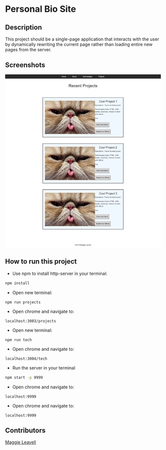 # Personal Bio Site

## Description
This project should be a single-page application that interacts with the user by dynamically rewriting the current page rather than loading entire new pages from the server. 

 ## Screenshots
![main screenshot](./images/bio2.png)

 ## How to run this project
* Use npm to install http-server in your terminal:
```sh
npm install
```
* Open new terminal:
```
npm run projects 
```
* Open chrome and navigate to:
```
localhost:3003/projects
```
* Open new terminal:
```
npm run tech 
```
* Open chrome and navigate to:
```
localhost:3004/tech
```
* Run the server in your terminal
```sh
npm start -p 9999
```
* Open chrome and navigate to:
```
localhost:9999
```
* Open chrome and navigate to:
```
localhost:9999
```
 ## Contributors
[Maggie Leavell](https://github.com/mjleavell)